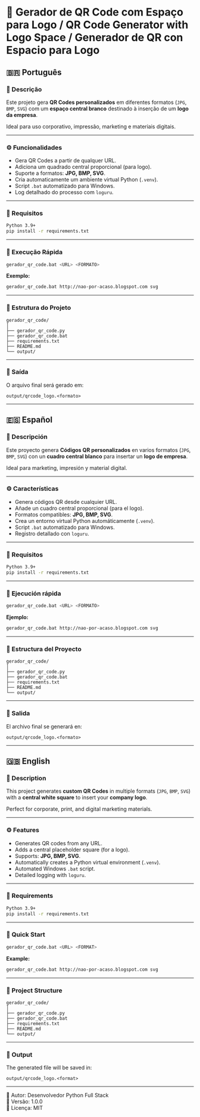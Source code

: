 
# 🧩 Gerador de QR Code com Espaço para Logo / QR Code Generator with Logo Space / Generador de QR con Espacio para Logo

## 🇧🇷 Português

### 📘 Descrição
Este projeto gera **QR Codes personalizados** em diferentes formatos (`JPG`, `BMP`, `SVG`) com um **espaço central branco** destinado à inserção de um **logo da empresa**.

Ideal para uso corporativo, impressão, marketing e materiais digitais.

---

### ⚙️ Funcionalidades
- Gera QR Codes a partir de qualquer URL.
- Adiciona um quadrado central proporcional (para logo).
- Suporte a formatos: **JPG, BMP, SVG**.
- Cria automaticamente um ambiente virtual Python (`.venv`).
- Script `.bat` automatizado para Windows.
- Log detalhado do processo com `loguru`.

---

### 🧰 Requisitos

```bash
Python 3.9+
pip install -r requirements.txt
```

---

### 🚀 Execução Rápida

```bash
gerador_qr_code.bat <URL> <FORMATO>
```

**Exemplo:**  
```bash
gerador_qr_code.bat http://nao-por-acaso.blogspot.com svg
```

---

### 📁 Estrutura do Projeto

```
gerador_qr_code/
│
├── gerador_qr_code.py
├── gerador_qr_code.bat
├── requirements.txt
├── README.md
└── output/
```

---

### 🧩 Saída

O arquivo final será gerado em:
```
output/qrcode_logo.<formato>
```

---

## 🇪🇸 Español

### 📘 Descripción
Este proyecto genera **Códigos QR personalizados** en varios formatos (`JPG`, `BMP`, `SVG`) con un **cuadro central blanco** para insertar un **logo de empresa**.

Ideal para marketing, impresión y material digital.

---

### ⚙️ Características
- Genera códigos QR desde cualquier URL.
- Añade un cuadro central proporcional (para el logo).
- Formatos compatibles: **JPG, BMP, SVG**.
- Crea un entorno virtual Python automáticamente (`.venv`).
- Script `.bat` automatizado para Windows.
- Registro detallado con `loguru`.

---

### 🧰 Requisitos

```bash
Python 3.9+
pip install -r requirements.txt
```

---

### 🚀 Ejecución rápida

```bash
gerador_qr_code.bat <URL> <FORMATO>
```

**Ejemplo:**  
```bash
gerador_qr_code.bat http://nao-por-acaso.blogspot.com svg
```

---

### 📁 Estructura del Proyecto

```
gerador_qr_code/
│
├── gerador_qr_code.py
├── gerador_qr_code.bat
├── requirements.txt
├── README.md
└── output/
```

---

### 🧩 Salida

El archivo final se generará en:
```
output/qrcode_logo.<formato>
```

---

## 🇬🇧 English

### 📘 Description
This project generates **custom QR Codes** in multiple formats (`JPG`, `BMP`, `SVG`) with a **central white square** to insert your **company logo**.

Perfect for corporate, print, and digital marketing materials.

---

### ⚙️ Features
- Generates QR codes from any URL.
- Adds a central placeholder square (for a logo).
- Supports: **JPG, BMP, SVG**.
- Automatically creates a Python virtual environment (`.venv`).
- Automated Windows `.bat` script.
- Detailed logging with `loguru`.

---

### 🧰 Requirements

```bash
Python 3.9+
pip install -r requirements.txt
```

---

### 🚀 Quick Start

```bash
gerador_qr_code.bat <URL> <FORMAT>
```

**Example:**  
```bash
gerador_qr_code.bat http://nao-por-acaso.blogspot.com svg
```

---

### 📁 Project Structure

```
gerador_qr_code/
│
├── gerador_qr_code.py
├── gerador_qr_code.bat
├── requirements.txt
├── README.md
└── output/
```

---

### 🧩 Output

The generated file will be saved in:
```
output/qrcode_logo.<format>
```

---

📄 Autor: Desenvolvedor Python Full Stack  
📅 Versão: 1.0.0  
🔗 Licença: MIT
